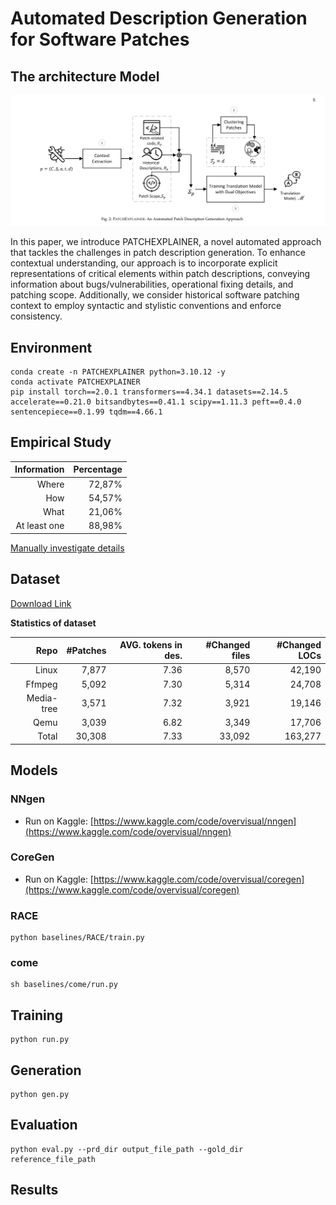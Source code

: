 # Automated Description Generation for Software Patches
## The architecture Model
![ PATCHEXPLAINER: An Automated Patch Description Generation Approach](images/PATCHEXPLAINER.png)

In this paper, we introduce PATCHEXPLAINER, a novel automated approach that tackles the challenges in patch description generation. To enhance contextual understanding, our approach is to incorporate explicit representations of critical elements within patch descriptions, conveying information about bugs/vulnerabilities, operational fixing details, and patching scope. Additionally, we consider historical software patching context to employ syntactic and stylistic conventions and enforce consistency.

## Environment
```
conda create -n PATCHEXPLAINER python=3.10.12 -y
conda activate PATCHEXPLAINER
pip install torch==2.0.1 transformers==4.34.1 datasets==2.14.5 accelerate==0.21.0 bitsandbytes==0.41.1 scipy==1.11.3 peft==0.4.0 sentencepiece==0.1.99 tqdm==4.66.1
```
## Empirical Study
| **Information** | **Percentage** |
|------------------:|-----------------------:|
| Where         | 72,87%                  | 
| How         | 54,57%                  | 
| What         | 21,06%                  | 
| At least one         | 88,98%                  | 

[Manually investigate details](https://docs.google.com/spreadsheets/d/15tZDQ3lBqBgaA-1EQ1IHrwcAbUY_Hl6iKAXlsVajyFo)

## Dataset
[Download Link](https://www.kaggle.com/datasets/ducanger/cmg-data)

**Statistics of dataset**

| **Repo** | **#Patches** | **AVG. tokens in des.** | **#Changed files** | **#Changed LOCs** |
|------------------:|-----------------------:|--------------------------------:|-----------------------------:|----------------------------:|
| Linux         | 7,877                  | 7.36                            | 8,570                        | 42,190                      |
| Ffmpeg        | 5,092                  | 7.30                            | 5,314                        | 24,708                      |
| Media-tree    | 3,571                  | 7.32                            | 3,921                        | 19,146                      |
| Qemu          | 3,039                  | 6.82                            | 3,349                        | 17,706                      |
| Total         | 30,308                 | 7.33                            | 33,092                       | 163,277                     |

## Models
### NNgen
* Run on Kaggle: [https://www.kaggle.com/code/overvisual/nngen](https://www.kaggle.com/code/overvisual/nngen)

### CoreGen
* Run on Kaggle: [https://www.kaggle.com/code/overvisual/coregen](https://www.kaggle.com/code/overvisual/coregen)

### RACE
```
python baselines/RACE/train.py
```

### come
```
sh baselines/come/run.py
```

## Training
```
python run.py
```
## Generation
```
python gen.py
```
## Evaluation
```
python eval.py --prd_dir output_file_path --gold_dir reference_file_path
```

## Results
